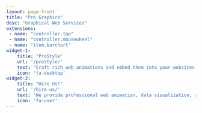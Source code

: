 ```yaml
---
layout: page-front
title: "Pro Graphics"
desc: "Graphical Web Services"
extensions:
 - name: "controller.tap"
 - name: "controller.mousewheel"
 - name: "item.barchart"
widget-1:
    title: "ProStyle"
    url: '/prostyle/'
    text: "Craft rich web animations and embed them into your websites and web applications."
    icon: 'fa-desktop'
widget-2:
    title: "Hire Us!"
    url: '/hire-us/'
    text: 'We provide professional web animation, data visualization, and JavaScript programming services.'
    icon: 'fa-user'
---
```

